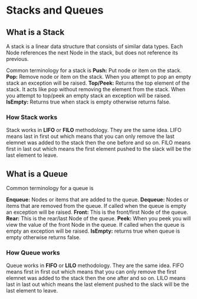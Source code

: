 # Stacks and Queues
## What is a Stack
A stack is a linear data structure that consists of similar data types. Each Node references the next Node in the stack, but does not reference its previous.

Common terminology for a stack is
**Push:** Put node or item on the stack.
**Pop:** Remove node or item on the stack. When you attempt to pop an empty stack an exception will be raised.
**Top/Peek:** Returns the top element of the stack. It acts like pop without removing the element from the stack. When you attempt to top/peek an empty stack an exception will be raised.
**IsEmpty:** Returns true when stack is empty otherwise returns false.

### How Stack works
Stack works in **LIFO** or **FILO** methodology. They are the same idea.
LIFO means last in first out which means that you can only remove the last elemnet was added to the stack then the one before and so on.
FILO means first in last out which means the first element pushed to the slack will be the last element to leave.

## What is a Queue
Common terminology for a queue is

**Enqueue:** Nodes or items that are added to the queue.
**Dequeue:** Nodes or items that are removed from the queue. If called when the queue is empty an exception will be raised.
**Front:** This is the front/first Node of the queue.
**Rear:** This is the rear/last Node of the queue.
**Peek:** When you peek you will view the value of the front Node in the queue. If called when the queue is empty an exception will be raised.
**IsEmpty:** returns true when queue is empty otherwise returns false.

### How Queue works
Queue works in **FIFO** or **LILO** methodology. They are the same idea.
FIFO means first in first out which means that you can only remove the first elemnet was added to the stack then the one after and so on.
LILO means last in last out which means the last element pushed to the slack will be the last element to leave.
